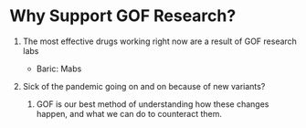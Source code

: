 # Why Support GOF Research?

1. The most effective drugs working right now are a result of GOF research labs
   - Baric: Mabs
 
2. Sick of the pandemic going on and on because of new variants?
   1. GOF is our best method of understanding how these changes happen, and what we can do to counteract them.